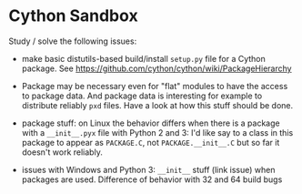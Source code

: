 Cython Sandbox
==================================================================================

Study / solve the following issues:

  - make basic distutils-based build/install `setup.py` file for a Cython
    package. See <https://github.com/cython/cython/wiki/PackageHierarchy>

  - Package may be necessary even for "flat" modules to have the access
    to package data. And package data is interesting for example to
    distribute reliably `pxd` files. Have a look at how this stuff
    should be done.

  - package stuff: on Linux the behavior differs when there is a package
    with a `__init__.pyx` file with Python 2 and 3: I'd like say to a
    class in this package to appear as `PACKAGE.C`, 
    not `PACKAGE.__init__.C` but so far it doesn't work reliably.

  - issues with Windows and Python 3: `__init__` stuff (link issue)
    when packages are used. Difference of behavior with 32 and 64 build
    bugs
